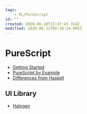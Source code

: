 ```yaml
---
tags:
    - PL/PureScript
id: ""
created: 2020-06-10T13:47:43.314Z
modified: 2020-06-11T08:20:24.095Z
---
```

# PureScript

* [Getting Started](https://github.com/purescript/documentation/blob/master/guides/Getting-Started.md)
* [PureScript by Example](https://book.purescript.org/)
* [Differences from Haskell](https://github.com/purescript/documentation/blob/master/language/Differences-from-Haskell.md)


## UI Library

* [Halogen](https://github.com/purescript-halogen/purescript-halogen)

